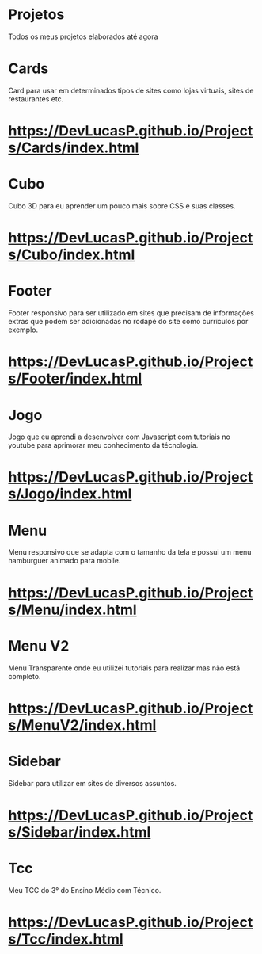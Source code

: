 # Projetos
  Todos os meus projetos elaborados até agora
# Cards
  Card para usar em determinados tipos de sites como lojas virtuais, 
sites de restaurantes etc.
# https://DevLucasP.github.io/Projects/Cards/index.html 

# Cubo
  Cubo 3D para eu aprender um pouco mais sobre CSS
e suas classes.
# https://DevLucasP.github.io/Projects/Cubo/index.html

# Footer
  Footer responsivo para ser utilizado em sites que 
precisam de informações extras que podem ser adicionadas
no rodapé do site como curriculos por exemplo.
# https://DevLucasP.github.io/Projects/Footer/index.html

# Jogo
  Jogo que eu aprendi a desenvolver com Javascript com
tutoriais no youtube para aprimorar meu conhecimento da
técnologia.
# https://DevLucasP.github.io/Projects/Jogo/index.html

# Menu
  Menu responsivo que se adapta com o tamanho da tela
e possui um menu hamburguer animado para mobile.
# https://DevLucasP.github.io/Projects/Menu/index.html

# Menu V2
  Menu Transparente onde eu utilizei tutoriais para realizar
mas não está completo.
# https://DevLucasP.github.io/Projects/MenuV2/index.html

# Sidebar
  Sidebar para utilizar em sites de diversos assuntos.
# https://DevLucasP.github.io/Projects/Sidebar/index.html

# Tcc
  Meu TCC do 3° do Ensino Médio com Técnico.
# https://DevLucasP.github.io/Projects/Tcc/index.html
